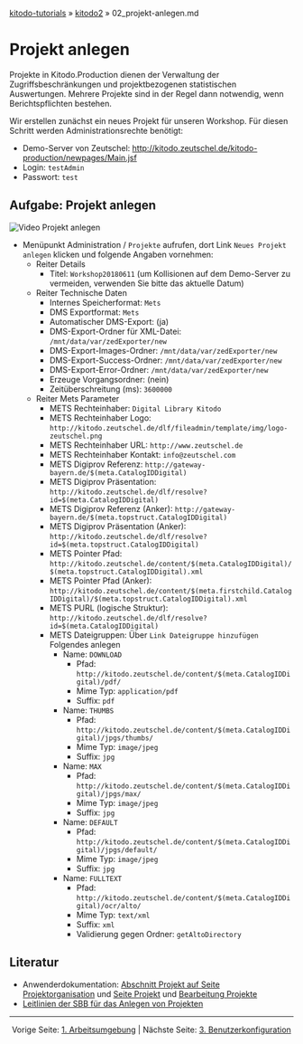 [kitodo-tutorials](../README.md) » [kitodo2](README.md) » 02_projekt-anlegen.md

# Projekt anlegen

Projekte in Kitodo.Production dienen der Verwaltung der Zugriffsbeschränkungen und projektbezogenen statistischen Auswertungen. Mehrere Projekte sind in der Regel dann notwendig, wenn Berichtspflichten bestehen.

Wir erstellen zunächst ein neues Projekt für unseren Workshop. Für diesen Schritt werden Administrationsrechte benötigt:

- Demo-Server von Zeutschel: http://kitodo.zeutschel.de/kitodo-production/newpages/Main.jsf
- Login: `testAdmin`
- Passwort: `test`

## Aufgabe: Projekt anlegen

![Video Projekt anlegen](/home/felix/kitodo/kitodo2/gif/02_projekt-anlegen.gif)

* Menüpunkt Administration / `Projekte` aufrufen, dort Link `Neues Projekt anlegen` klicken und folgende Angaben vornehmen:
  * Reiter Details
    * Titel: `Workshop20180611` (um Kollisionen auf dem Demo-Server zu vermeiden, verwenden Sie bitte das aktuelle Datum)
  * Reiter Technische Daten
    * Internes Speicherformat: `Mets`
    * DMS Exportformat: `Mets`
    * Automatischer DMS-Export: (ja)
    * DMS-Export-Ordner für XML-Datei: `/mnt/data/var/zedExporter/new`
    * DMS-Export-Images-Ordner:  `/mnt/data/var/zedExporter/new`
    * DMS-Export-Success-Ordner: `/mnt/data/var/zedExporter/new`
    * DMS-Export-Error-Ordner: `/mnt/data/var/zedExporter/new`
    * Erzeuge Vorgangsordner: (nein)
    * Zeitüberschreitung (ms): `3600000`
  * Reiter Mets Parameter
    * METS Rechteinhaber: `Digital Library Kitodo`
    * METS Rechteinhaber Logo: `http://kitodo.zeutschel.de/dlf/fileadmin/template/img/logo-zeutschel.png`
    * METS Rechteinhaber URL: `http://www.zeutschel.de`
    * METS Rechteinhaber Kontakt: `info@zeutschel.com`
    * METS Digiprov Referenz: `http://gateway-bayern.de/$(meta.CatalogIDDigital)`
    * METS Digiprov Präsentation: `http://kitodo.zeutschel.de/dlf/resolve?id=$(meta.CatalogIDDigital)`
    * METS Digiprov Referenz (Anker): `http://gateway-bayern.de/$(meta.topstruct.CatalogIDDigital)`
    * METS Digiprov Präsentation (Anker): `http://kitodo.zeutschel.de/dlf/resolve?id=$(meta.topstruct.CatalogIDDigital)`
    * METS Pointer Pfad: `http://kitodo.zeutschel.de/content/$(meta.CatalogIDDigital)/$(meta.topstruct.CatalogIDDigital).xml`
    * METS Pointer Pfad (Anker): `http://kitodo.zeutschel.de/content/$(meta.firstchild.CatalogIDDigital)/$(meta.topstruct.CatalogIDDigital).xml `
    * METS PURL (logische Struktur): `http://kitodo.zeutschel.de/dlf/resolve?id=$(meta.CatalogIDDigital)`
    * METS Dateigruppen: Über `Link Dateigruppe hinzufügen` Folgendes anlegen
      * Name: `DOWNLOAD`
        * Pfad: `http://kitodo.zeutschel.de/content/$(meta.CatalogIDDigital)/pdf/`
        * Mime Typ: `application/pdf`
        * Suffix: `pdf`
      * Name: `THUMBS`
        * Pfad: `http://kitodo.zeutschel.de/content/$(meta.CatalogIDDigital)/jpgs/thumbs/`
        * Mime Typ: `image/jpeg`
        * Suffix: `jpg`
      * Name: `MAX`
        * Pfad: `http://kitodo.zeutschel.de/content/$(meta.CatalogIDDigital)/jpgs/max/`
        * Mime Typ: `image/jpeg`
        * Suffix: `jpg`
      * Name: `DEFAULT`
        * Pfad: `http://kitodo.zeutschel.de/content/$(meta.CatalogIDDigital)/jpgs/default/`
        * Mime Typ: `image/jpeg`
        * Suffix: `jpg`
      * Name: `FULLTEXT`
        * Pfad: `http://kitodo.zeutschel.de/content/$(meta.CatalogIDDigital)/ocr/alto/`
        * Mime Typ: `text/xml`
        * Suffix: `xml`
        * Validierung gegen Ordner: `getAltoDirectory`

## Literatur

* Anwenderdokumentation: [Abschnitt Projekt auf Seite Projektorganisation](https://github.com/kitodo/kitodo-production/wiki/Projektorganisation#projekt) und [Seite Projekt](https://github.com/kitodo/kitodo-production/wiki/Projekt) und [Bearbeitung Projekte](https://github.com/kitodo/kitodo-production/wiki/Bearbeitung-Projekte)
* [Leitlinien der SBB für das Anlegen von Projekten](https://github.com/kitodo/kitodo-production/wiki/Staatsbibliothek-zu-Berlin---Preu%C3%9Fischer-Kulturbesitz#projekte)




------

<p align="center">Vorige Seite: <a href="01_arbeitsumgebung.md">1. Arbeitsumgebung</a> | Nächste Seite: <a href="03_benutzerkonfiguration.md">3. Benutzerkonfiguration</a></p>